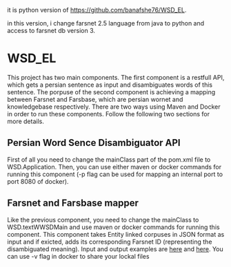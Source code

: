 it is python version of https://github.com/banafshe76/WSD_EL.

in this version, i change farsnet 2.5 language from java to python and access to farsnet db version 3.
# WSD_EL
This project has two main components. The first component is a restfull API, which gets a persian sentence as input and disambiguates words of this sentence.
The porpuse of the second component is achieving a mapping between Farsnet and Farsbase, which are persian wornet and knowledgebase respectively.
There are two ways using Maven and Docker in order to run these components. Follow the following two sections for more details.
## Persian Word Sence Disambiguator API
First of all you need to change the mainClass part of the pom.xml file to WSD.Application. Then, you can use either maven or docker commands for running this component (-p flag can be used for mapping an internal port to port 8080 of docker).
## Farsnet and Farsbase mapper
Like the previous component, you need to change the mainClass to WSD.textWWSDMain and use maven or docker commands for running this component. 
This component takes Entity linked corpuses in JSON format as input and if exicted, adds its corresponding Farsnet ID (representing the disambiguated meaning). Input and output examples are [here](https://github.com/banafshe76/WSD_EL/tree/master/corpus/data/raw/repository_new) and [here](https://github.com/banafshe76/WSD_EL/tree/master/corpus/data/raw). You can use -v flag in docker to share your lockal files
